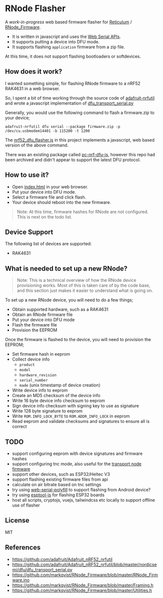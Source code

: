 # RNode Flasher

A _work-in-progress_ web based firmware flasher for [Reticulum](https://github.com/markqvist/Reticulum) / [RNode_Firmware](https://github.com/markqvist/RNode_Firmware).

- It is written in javascript and uses the [Web Serial APIs](https://developer.mozilla.org/en-US/docs/Web/API/Web_Serial_API).
- It supports putting a device into DFU mode.
- It supports flashing `application` firmware from a zip file.

At this time, it does not support flashing bootloaders or softdevices.

## How does it work?

I wanted something simple, for flashing RNode firmware to a nRF52 RAK4631 in a web browser.

So, I spent a bit of time working through the source code of [adafruit-nrfutil](https://github.com/adafruit/Adafruit_nRF52_nrfutil) and wrote a javascript implementation of [dfu_transport_serial.py](https://github.com/adafruit/Adafruit_nRF52_nrfutil/blob/master/nordicsemi/dfu/dfu_transport_serial.py)

Generally, you would use the following command to flash a firmware.zip to your device;

```
adafruit-nrfutil dfu serial --package firmware.zip -p /dev/cu.usbmodem14401 -b 115200 -t 1200
```

The [nrf52_dfu_flasher.js](./nrf52_dfu_flasher.js) in this project implements a javascript, web based version of the above command.

There was an existing package called [pc-nrf-dfu-js](https://github.com/NordicSemiconductor/pc-nrf-dfu-js), however this repo had been archived and didn't appear to support the latest DFU protocol.

## How to use it?

- Open [index.html](./index.html) in your web browser.
- Put your device into DFU mode.
- Select a firmware file and click flash.
- Your device should reboot into the new firmware.

> Note: At this time, firmware hashes for RNode are not configured. This is next on the todo list.

## Device Support

The following list of devices are supported:

- RAK4631

## What is needed to set up a new RNode?

> Note: This is a technical overview of how the RNode device provisioning works.
> Most of this is taken care of by the code base, and this section just makes it easier to understand what is going on.

To set up a new RNode device, you will need to do a few things;

- Obtain supported hardware, such as a RAK4631
- Obtain an RNode firmware file
- Put your device into DFU mode
- Flash the firmware file
- Provision the EEPROM

Once the firmware is flashed to the device, you will need to provision the EEPROM;

- Set firmware hash in eeprom
- Collect device info
  - `product`
  - `model`
  - `hardware_revision`
  - `serial_number`
  - `made` (unix timestamp of device creation)
- Write device info to eeprom
- Create an MD5 checksum of the device info
- Write 16 byte device info checksum to eeprom
- Sign device info checksum with signing key to use as signature
- Write 128 byte signature to eeprom
- Write `ROM.INFO_LOCK_BYTE` to `ROM.ADDR_INFO_LOCK` in eeprom
- Read eeprom and validate checksums and signatures to ensure all is correct

## TODO

- support configuring eeprom with device signatures and firmware hashes
- support configuring tnc mode, also useful for the [transport node firmware](https://github.com/attermann/microReticulum_Firmware/commits/transport_node/)
- support other devices, such as ESP32/Heltec V3
- support flashing existing firmware files from api
- calculate on air bitrate based on tnc settings
- try using [web-serial-polyfill](https://github.com/google/web-serial-polyfill) to support flashing from Android device?
- try using [esptool-js](https://github.com/espressif/esptool-js) for flashing ESP32 boards
- host all scripts, cryptojs, vuejs, tailwindcss etc locally to support offline use of flasher

## License

MIT

## References

- https://github.com/adafruit/Adafruit_nRF52_nrfutil
- https://github.com/adafruit/Adafruit_nRF52_nrfutil/blob/master/nordicsemi/dfu/dfu_transport_serial.py
- https://github.com/markqvist/RNode_Firmware/blob/master/RNode_Firmware.ino
- https://github.com/markqvist/RNode_Firmware/blob/master/Framing.h
- https://github.com/markqvist/RNode_Firmware/blob/master/Utilities.h
